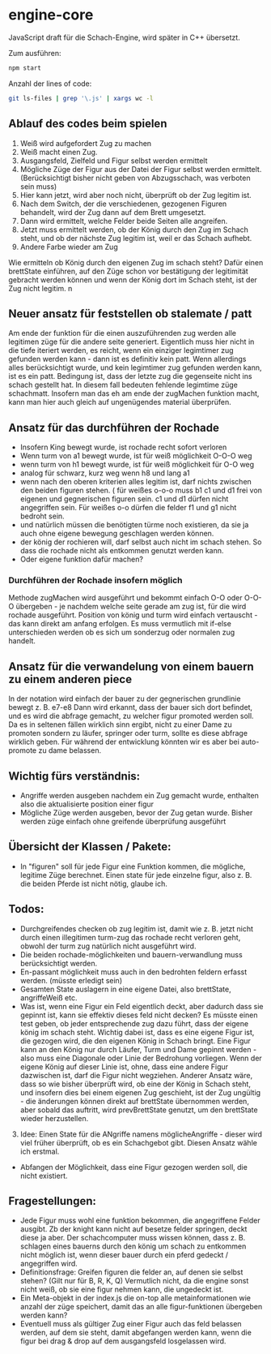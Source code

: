 # engine-core

JavaScript draft für die Schach-Engine, wird später in C++ übersetzt.

Zum ausführen:

```bash
npm start
```

Anzahl der lines of code:

```bash
git ls-files | grep '\.js' | xargs wc -l
```

## Ablauf des codes beim spielen

1. Weiß wird aufgefordert Zug zu machen
2. Weiß macht einen Zug.
3. Ausgangsfeld, Zielfeld und Figur selbst werden ermittelt
4. Mögliche Züge der Figur aus der Datei der Figur selbst werden ermittelt. (Berücksichtigt bisher nicht geben von Abzugsschach, was verboten sein muss)
5. Hier kann jetzt, wird aber noch nicht, überprüft ob der Zug legitim ist.
6. Nach dem Switch, der die verschiedenen, gezogenen Figuren behandelt, wird der Zug dann auf dem Brett umgesetzt.
7. Dann wird ermittelt, welche Felder beide Seiten alle angreifen.
8. Jetzt muss ermittelt werden, ob der König durch den Zug im Schach steht, und ob der nächste Zug legitim ist, weil er das Schach aufhebt.
9. Andere Farbe wieder am Zug

Wie ermitteln ob König durch den eigenen Zug im schach steht?
Dafür einen brettState einführen, auf den Züge schon vor bestätigung der legitimität gebracht werden können und wenn der König dort im Schach steht, ist der Zug nicht legitim. n

## Neuer ansatz für feststellen ob stalemate / patt

Am ende der funktion für die einen auszuführenden zug werden alle legitimen züge für die andere seite generiert.
Eigentlich muss hier nicht in die tiefe iteriert werden, es reicht, wenn ein einziger legimtimer zug gefunden werden kann - dann ist
es definitiv kein patt. Wenn allerdings alles berücksichtigt wurde, und kein legimtimer zug gefunden werden kann, ist es ein patt.
Bedingung ist, dass der letzte zug die gegenseite nicht ins schach gestellt hat. In diesem fall bedeuten fehlende legimtime züge schachmatt.
Insofern man das eh am ende der zugMachen funktion macht, kann man hier auch gleich auf ungenügendes material überprüfen.

## Ansatz für das durchführen der Rochade

-  Insofern King bewegt wurde, ist rochade recht sofort verloren
-  Wenn turm von a1 bewegt wurde, ist für weiß möglichkeit O-O-O weg
-  wenn turm von h1 bewegt wurde, ist für weiß möglichkeit für O-O weg
-  analog für schwarz, kurz weg wenn h8 und lang a1
-  wenn nach den oberen kriterien alles legitim ist, darf nichts zwischen den beiden figuren stehen. (
   für weißes o-o-o muss b1 c1 und d1 frei von eigenen und gegnerischen figuren sein. c1 und d1 dürfen nicht angegriffen sein.
   Für weißes o-o dürfen die felder f1 und g1 nicht bedroht sein.
-  und natürlich müssen die benötigten türme noch existieren, da sie ja auch ohne eigene bewegung geschlagen werden können.
-  der könig der rochieren will, darf selbst auch nicht im schach stehen. So dass die rochade nicht als entkommen genutzt werden kann.
-  Oder eigene funktion dafür machen?

### Durchführen der Rochade insofern möglich

Methode zugMachen wird ausgeführt und bekommt einfach O-O oder O-O-O übergeben - je nachdem welche seite gerade am zug ist, für die wird rochade ausgeführt. Position von könig und turm wird einfach vertauscht - das kann direkt am anfang erfolgen. Es muss vermutlich mit if-else unterschieden werden ob es sich um sonderzug oder normalen zug handelt.

## Ansatz für die verwandelung von einem bauern zu einem anderen piece

In der notation wird einfach der bauer zu der gegnerischen grundlinie bewegt z. B. e7-e8
Dann wird erkannt, dass der bauer sich dort befindet, und es wird die abfrage gemacht, zu welcher figur promoted werden soll.
Da es in seltenen fällen wirklich sinn ergibt, nicht zu einer Dame zu promoten sondern zu läufer, springer oder turm, sollte es diese abfrage wirklich geben. Für während der entwicklung könnten wir es aber bei auto-promote zu dame belassen.

## Wichtig fürs verständnis:

-  Angriffe werden ausgeben nachdem ein Zug gemacht wurde, enthalten also die aktualisierte position einer figur
-  Mögliche Züge werden ausgeben, bevor der Zug getan wurde. Bisher werden züge einfach ohne greifende überprüfung ausgeführt

## Übersicht der Klassen / Pakete:

-  In "figuren" soll für jede Figur eine Funktion kommen, die mögliche, legitime Züge berechnet. Einen state für jede einzelne figur, also z. B. die beiden Pferde ist nicht nötig, glaube ich.

## Todos:

-  Durchgreifendes checken ob zug legitim ist, damit wie z. B. jetzt nicht durch einen illegitimen turm-zug das rochade recht verloren geht,
   obwohl der turm zug natürlich nicht ausgeführt wird.
-  Die beiden rochade-möglichkeiten und bauern-verwandlung muss berücksichtigt werden.
-  En-passant möglichkeit muss auch in den bedrohten feldern erfasst werden. (müsste erledigt sein)
-  Gesamten State auslagern in eine eigene Datei, also brettState, angriffeWeiß etc.
-  Was ist, wenn eine Figur ein Feld eigentlich deckt, aber dadurch dass sie gepinnt ist, kann sie effektiv dieses feld nicht decken? Es müsste einen test geben, ob jeder entsprechende zug dazu führt, dass der eigene könig im schach steht.
   Wichtig dabei ist, dass es eine eigene Figur ist, die gezogen wird, die den eigenen König in Schach bringt. Eine Figur kann an den König nur durch Läufer, Turm und Dame gepinnt werden - also muss eine Diagonale oder Linie der Bedrohung vorliegen. Wenn der eigene König auf dieser Linie ist, ohne, dass eine andere Figur dazwischen ist, darf die Figur nicht wegziehen. Anderer Ansatz wäre, dass so wie bisher überprüft wird, ob eine der König in Schach steht, und insofern dies bei einem eigenen Zug geschieht, ist der Zug ungültig - die änderungen können direkt auf brettState übernommen werden, aber sobald das auftritt, wird prevBrettState genutzt, um den brettState wieder herzustellen.

3. Idee: Einen State für die ANgriffe namens möglicheAngriffe - dieser wird viel früher überprüft, ob es ein Schachgebot gibt. Diesen Ansatz wähle ich erstmal.

-  Abfangen der Möglichkeit, dass eine Figur gezogen werden soll, die nicht existiert.

## Fragestellungen:

-  Jede Figur muss wohl eine funktion bekommen, die angegriffene Felder ausgibt. Zb der knight kann nicht auf besetze felder springen, deckt diese ja aber. Der schachcomputer muss wissen können, dass z. B. schlagen eines bauerns durch den könig um schach zu entkommen nicht möglich ist, wenn dieser bauer durch ein pferd gedeckt / angegriffen wird.
-  Definitionsfrage: Greifen figuren die felder an, auf denen sie selbst stehen? (Gilt nur für B, R, K, Q)
   Vermutlich nicht, da die engine sonst nicht weiß, ob sie eine figur nehmen kann, die ungedeckt ist.
-  Ein Meta-objekt in der index.js die on-top alle metainformationen wie anzahl der züge speichert, damit das an alle figur-funktionen übergeben werden kann?
-  Eventuell muss als gültiger Zug einer Figur auch das feld belassen werden, auf dem sie steht, damit abgefangen werden kann, wenn die figur bei drag & drop auf dem ausgangsfeld losgelassen wird.
